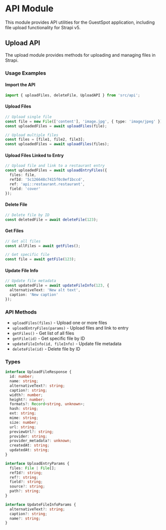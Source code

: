 # API Module

This module provides API utilities for the GuestSpot application, including file upload functionality for Strapi v5.

## Upload API

The upload module provides methods for uploading and managing files in Strapi.

### Usage Examples

#### Import the API

```typescript
import { uploadFiles, deleteFile, UploadAPI } from 'src/api';
```

#### Upload Files

```typescript
// Upload single file
const file = new File(['content'], 'image.jpg', { type: 'image/jpeg' });
const uploadedFiles = await uploadFiles(file);

// Upload multiple files
const files = [file1, file2, file3];
const uploadedFiles = await uploadFiles(files);
```

#### Upload Files Linked to Entry

```typescript
// Upload file and link to a restaurant entry
const uploadedFiles = await uploadEntryFiles({
  files: file,
  refId: '5c126648c7415f0c0ef1bccd',
  ref: 'api::restaurant.restaurant',
  field: 'cover'
});
```

#### Delete File

```typescript
// Delete file by ID
const deletedFile = await deleteFile(123);
```

#### Get Files

```typescript
// Get all files
const allFiles = await getFiles();

// Get specific file
const file = await getFile(123);
```

#### Update File Info

```typescript
// Update file metadata
const updatedFile = await updateFileInfo(123, {
  alternativeText: 'New alt text',
  caption: 'New caption'
});
```

### API Methods

- `uploadFiles(files)` - Upload one or more files
- `uploadEntryFiles(params)` - Upload files and link to entry
- `getFiles()` - Get list of all files
- `getFile(id)` - Get specific file by ID
- `updateFileInfo(id, fileInfo)` - Update file metadata
- `deleteFile(id)` - Delete file by ID

### Types

```typescript
interface UploadFileResponse {
  id: number;
  name: string;
  alternativeText?: string;
  caption?: string;
  width?: number;
  height?: number;
  formats?: Record<string, unknown>;
  hash: string;
  ext: string;
  mime: string;
  size: number;
  url: string;
  previewUrl?: string;
  provider: string;
  provider_metadata?: unknown;
  createdAt: string;
  updatedAt: string;
}

interface UploadEntryParams {
  files: File | File[];
  refId?: string;
  ref?: string;
  field?: string;
  source?: string;
  path?: string;
}

interface UpdateFileInfoParams {
  alternativeText?: string;
  caption?: string;
  name?: string;
}
```
